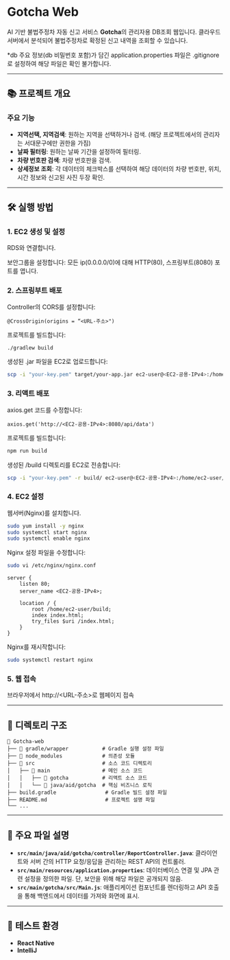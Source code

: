 
# Gotcha Web

AI 기반 불법주정차 자동 신고 서비스 **Gotcha**의 관리자용 DB조회 웹입니다. 클라우드 서버에서 분석되어 불법주정차로 확정된 신고 내역을 조회할 수 있습니다. 

*db 주요 정보(db 비밀번호 포함)가 담긴 application.properties 파일은 .gitignore로 설정하여 해당 파일은 확인 불가합니다.

---

## 📚 프로젝트 개요

### 주요 기능
- **지역선택, 지역검색**: 원하는 지역을 선택하거나 검색. (해당 프로젝트에서의 관리자는 서대문구에만 권한을 가짐)
- **날짜 필터링**: 원하는 날짜 기간을 설정하여 필터링.
- **차량 번호판 검색**: 차량 번호판을 검색.
- **상세정보 조회**: 각 데이터의 체크박스를 선택하여 해당 데이터의 차량 번호판, 위치, 시간 정보와 신고된 사진 두장 확인.

---

## 🛠️ 실행 방법

### 1. EC2 생성 및 설정
RDS와 연결합니다.

보안그룹을 설정합니다: 모든 ip(0.0.0.0/0)에 대해 HTTP(80), 스프링부트(8080) 포트를 엽니다.

### 2. 스프링부트 배포
Controller의 CORS를 설정합니다:
```plaintext
@CrossOrigin(origins = “<URL-주소>")
```
프로젝트를 빌드합니다:
```bash
./gradlew build
```
생성된 .jar 파일을 EC2로 업로드합니다:
```bash
scp -i "your-key.pem" target/your-app.jar ec2-user@<EC2-공용-IPv4>:/home/ec2-user/
```

### 3. 리액트 배포
axios.get 코드를 수정합니다:
```plaintext
axios.get('http://<EC2-공용-IPv4>:8080/api/data')
```
프로젝트를 빌드합니다:
```bash
npm run build
```
생성된 /build 디렉토리를 EC2로 전송합니다:
```bash
scp -i "your-key.pem" -r build/ ec2-user@<EC2-공용-IPv4>:/home/ec2-user/
```

### 4. EC2 설정
웹서버(Nginx)를 설치합니다.
```bash
sudo yum install -y nginx
sudo systemctl start nginx
sudo systemctl enable nginx
```
Nginx 설정 파일을 수정합니다:
```bash
sudo vi /etc/nginx/nginx.conf
```
```plaintext
server {
    listen 80;
    server_name <EC2-공용-IPv4>;

    location / {
        root /home/ec2-user/build;
        index index.html;
        try_files $uri /index.html;
    }
}
```
Nginx를 재시작합니다:
```bash
sudo systemctl restart nginx
```

### 5. 웹 접속
브라우저에서 http://<URL-주소>로 웹페이지 접속

---

## 📁 디렉토리 구조
```
📂 Gotcha-web                   
├── 📂 gradle/wrapper           # Gradle 실행 설정 파일
├── 📂 node_modules             # 의존성 모듈
├── 📂 src                      # 소스 코드 디렉토리
│   ├── 📂 main                 # 메인 소스 코드
│   │   ├── 📂 gotcha           # 리액트 소스 코드
│   │   └── 📂 java/aid/gotcha  # 핵심 비즈니스 로직
├── build.gradle                # Gradle 빌드 설정 파일
├── README.md                   # 프로젝트 설명 파일
└── ...
```

---

## 🌟 주요 파일 설명
- **`src/main/java/aid/gotcha/controller/ReportController.java`**: 클라이언트와 서버 간의 HTTP 요청/응답을 관리하는 REST API의 컨트롤러.
- **`src/main/resources/application.properties`**: 데이터베이스 연결 및 JPA 관련 설정을 정의한 파일. 단, 보안을 위해 해당 파일은 공개되지 않음.
- **`src/main/gotcha/src/Main.js`**: 애플리케이션 컴포넌트를 렌더링하고 API 호출을 통해 백엔드에서 데이터를 가져와 화면에 표시.

---

## 🧪 테스트 환경
- **React Native**
- **IntelliJ**
